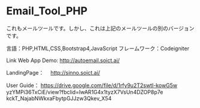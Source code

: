 # Email_Tool_PHP
これもメールツールです。しかし、これは上記のメールツールの別のバージョンです。


言語：PHP,HTML,CSS,Bootstrap4,JavaScript
フレームワーク：Codeigniter

Link Web App Demo:
http://autoemail.soict.ai/

LandingPage：　
http://sinno.soict.ai/

User Guide：
https://drive.google.com/file/d/1rfy9u2T2swtI-kowG5w
yzYMPi36TxCiE/view?fbclid=IwAR1G4x1tyzX7VsUn4DZOP8p7e
kckT_NajabNWkxaFbytpGJJzw3Qkev_X54
